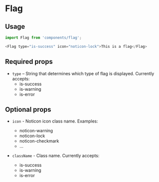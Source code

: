 Flag
====

## Usage

```js
import Flag from 'components/flag';

<Flag type="is-success" icon="noticon-lock">This is a flag</Flag>

```

## Required props

* `type` – String that determines which type of flag is displayed. Currently accepts:
    * is-success
    * is-warning
    * is-error

## Optional props

* `icon` - Noticon icon class name. Examples:
    * noticon-warning
    * noticon-lock
    * noticon-checkmark
    * ...
    
* `className` - Class name. Currently accepts:
    * is-success
    * is-warning
    * is-error
